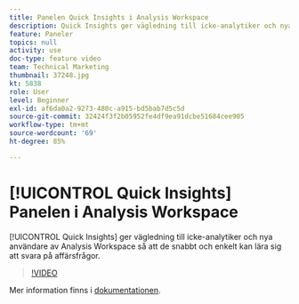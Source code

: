 ```yaml
---
title: Panelen Quick Insights i Analysis Workspace
description: Quick Insights ger vägledning till icke-analytiker och nya användare av Analysis Workspace så att de snabbt och enkelt kan lära sig att svara på affärsfrågor.
feature: Paneler
topics: null
activity: use
doc-type: feature video
team: Technical Marketing
thumbnail: 37248.jpg
kt: 5838
role: User
level: Beginner
exl-id: af6da0a2-9273-480c-a915-bd5bab7d5c5d
source-git-commit: 32424f3f2b05952fe4df9ea91dcbe51684cee905
workflow-type: tm+mt
source-wordcount: '69'
ht-degree: 85%

---
```


# [!UICONTROL Quick Insights] Panelen i Analysis Workspace

[!UICONTROL Quick Insights] ger vägledning till icke-analytiker och nya användare av Analysis Workspace så att de snabbt och enkelt kan lära sig att svara på affärsfrågor.

>[!VIDEO](https://video.tv.adobe.com/v/37248/?quality=12&learn=on)

Mer information finns i [dokumentationen](https://docs.adobe.com/content/help/sv-SE/analytics/analyze/analysis-workspace/panels/quickinsight.html).
